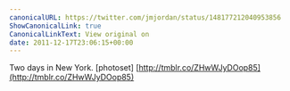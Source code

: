 ```yaml
---
canonicalURL: https://twitter.com/jmjordan/status/148177212040953856
ShowCanonicalLink: true
CanonicalLinkText: View original on
date: 2011-12-17T23:06:15+00:00
---
```

Two days in New York. [photoset] [http://tmblr.co/ZHwWJyDOop85](http://tmblr.co/ZHwWJyDOop85)